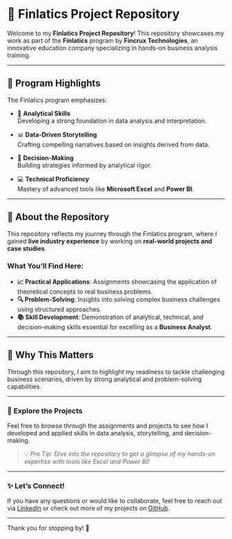 # 🚀 **Finlatics Project Repository**  

Welcome to my **Finlatics Project Repository**! This repository showcases my work as part of the **Finlatics** program by **Fincrux Technologies**, an innovative education company specializing in hands-on business analysis training.

---

## 🌟 **Program Highlights**

The Finlatics program emphasizes:

- 🧠 **Analytical Skills**  
  Developing a strong foundation in data analysis and interpretation.

- 📊 **Data-Driven Storytelling**  
  Crafting compelling narratives based on insights derived from data.

- 🧩 **Decision-Making**  
  Building strategies informed by analytical rigor.

- 💻 **Technical Proficiency**  
  Mastery of advanced tools like **Microsoft Excel** and **Power BI**.

---

## 📂 **About the Repository**

This repository reflects my journey through the Finlatics program, where I gained **live industry experience** by working on **real-world projects and case studies**.  

### What You’ll Find Here:
- **📈 Practical Applications**: Assignments showcasing the application of theoretical concepts to real business problems.  
- **🔍 Problem-Solving**: Insights into solving complex business challenges using structured approaches.  
- **📚 Skill Development**: Demonstration of analytical, technical, and decision-making skills essential for excelling as a **Business Analyst**.

---

## 🎯 **Why This Matters**

Through this repository, I aim to highlight my readiness to tackle challenging business scenarios, driven by strong analytical and problem-solving capabilities.

---

### 📌 **Explore the Projects**
Feel free to browse through the assignments and projects to see how I developed and applied skills in data analysis, storytelling, and decision-making.

> 💡 *Pro Tip: Dive into the repository to get a glimpse of my hands-on expertise with tools like Excel and Power BI!*

---

### ✨ **Let’s Connect!**
If you have any questions or would like to collaborate, feel free to reach out via [LinkedIn](www.linkedin.com/in/vinitgolani) or check out more of my projects on [GitHub](https://github.com/Vinitgolani/).

---

Thank you for stopping by! 🙌
